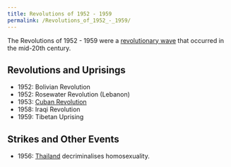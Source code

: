 ```yaml
---
title: Revolutions of 1952 - 1959
permalink: /Revolutions_of_1952_-_1959/
---
```


The Revolutions of 1952 - 1959 were a [revolutionary
wave](Revolutionary_Wave "wikilink") that occurred in the mid-20th
century.

## Revolutions and Uprisings

- 1952: Bolivian Revolution
- 1952: Rosewater Revolution (Lebanon)
- 1953: [Cuban Revolution](Cuban_Revolution "wikilink")
- 1958: Iraqi Revolution
- 1959: Tibetan Uprising

## Strikes and Other Events

- 1956: [Thailand](Thailand "wikilink") decriminalises homosexuality.